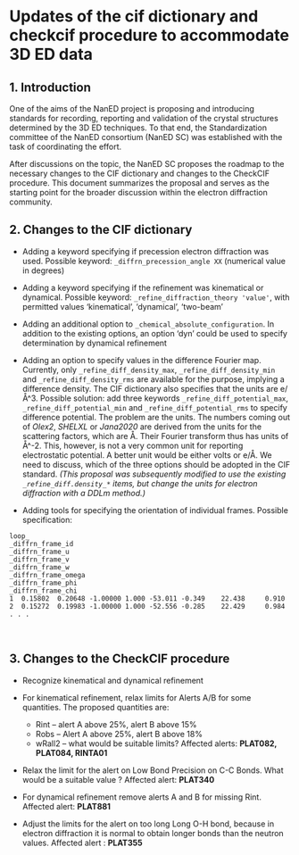 # Updates of the cif dictionary and checkcif procedure to accommodate 3D ED data

## 1.	Introduction

One of the aims of the NanED project is proposing and introducing standards for recording, reporting and validation of the crystal structures determined by the 3D ED techniques. To that end, the Standardization committee of the NanED consortium (NanED SC) was established with the task of coordinating the effort. 

After discussions on the topic, the NanED SC proposes the roadmap to the necessary changes to the CIF dictionary and changes to the CheckCIF procedure. This document summarizes the proposal and serves as the starting point for the broader discussion within the electron diffraction community.

## 2.	Changes to the CIF dictionary

*	Adding a keyword specifying if precession electron diffraction was used.
Possible keyword: `_diffrn_precession_angle XX` (numerical value in degrees)

*	Adding a keyword specifying if the refinement was kinematical or dynamical.
Possible keyword: `_refine_diffraction_theory 'value'`, with permitted values ‘kinematical’, ‘dynamical’, ‘two-beam’

*	Adding an additional option to `_chemical_absolute_configuration`. In addition to the existing options, an option ‘dyn’ could be used to specify determination by dynamical refinement

*	Adding an option to specify values in the difference Fourier map. Currently, only `_refine_diff_density_max`, `_refine_diff_density_min` and `_refine_diff_density_rms` are available for the purpose, implying a difference density. The CIF dictionary also specifies that the units are e/Å^3. Possible solution: add three keywords `_refine_diff_potential_max`, `_refine_diff_potential_min` and `_refine_diff_potential_rms` to specify difference potential. The problem are the units. The numbers coming out of _Olex2_, _SHELXL_ or _Jana2020_ are derived from the units for the scattering factors, which are Å. Their Fourier transform thus has units of Å^-2. This, however, is not a very common unit for reporting electrostatic potential. A better unit would be either volts or e/Å. We need to discuss, which of the three options should be adopted in the CIF standard.
_(This proposal was subsequently modified to use the existing `_refine_diff.density_*` items, but change the units for electron diffraction with a DDLm method.)_

*	Adding tools for specifying the orientation of individual frames. Possible specification:

```
loop_
_diffrn_frame_id
_diffrn_frame_u
_diffrn_frame_v
_diffrn_frame_w
_diffrn_frame_omega
_diffrn_frame_phi
_diffrn_frame_chi
1  0.15802  0.20648 -1.00000 1.000 -53.011 -0.349    22.438     0.910
2  0.15272  0.19983 -1.00000 1.000 -52.556 -0.285    22.429     0.984
. . .
```
 
## 3.	Changes to the CheckCIF procedure

* Recognize kinematical and dynamical refinement
* For kinematical refinement, relax limits for Alerts A/B for some quantities. The proposed quantities are:
    * Rint – alert A above 25%, alert B above 15%
    * Robs – Alert A above 25%, alert B above 18%
    * wRall2 – what would be suitable limits?
Affected alerts: **PLAT082, PLAT084, RINTA01**
*	Relax the limit for the alert on Low Bond Precision on C-C Bonds. What would be a suitable value ? Affected alert: **PLAT340**

*	For dynamical refinement remove alerts A and B for missing Rint. Affected alert: **PLAT881**

*	Adjust the limits for the alert on too long Long O-H bond, because in electron diffraction it is normal to obtain longer bonds than the neutron values. Affected alert : **PLAT355**

